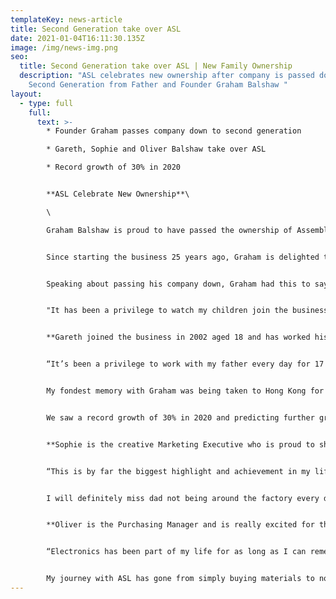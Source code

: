 ```yaml
---
templateKey: news-article
title: Second Generation take over ASL
date: 2021-01-04T16:11:30.135Z
image: /img/news-img.png
seo:
  title: Second Generation take over ASL | New Family Ownership
  description: "ASL celebrates new ownership after company is passed down to
    Second Generation from Father and Founder Graham Balshaw "
layout:
  - type: full
    full:
      text: >-
        * Founder Graham passes company down to second generation

        * Gareth, Sophie and Oliver Balshaw take over ASL

        * Record growth of 30% in 2020


        **ASL Celebrate New Ownership**\

        \

        Graham Balshaw is proud to have passed the ownership of Assembly Solutions down to his three children; Gareth, Sophie and Oliver Balshaw.


        Since starting the business 25 years ago, Graham is delighted to keep the £5million turnover business in the family.


        Speaking about passing his company down, Graham had this to say;


        "It has been a privilege to watch my children join the business one by one, over the past 25 years and I couldn’t be more proud. Their work ethic and dedication to growing the business made it a very easy decision in passing the company down to them and I’m looking forward to seeing them take ASL even further".


        **Gareth joined the business in 2002 aged 18 and has worked his way to the top after being appointed Managing Director in 2019.**


        “It’s been a privilege to work with my father every day for 17 years! Many people can’t believe in all that time, we have never fallen out nor had a single argument. That’s just the respect we have for each other”.


        My fondest memory with Graham was being taken to Hong Kong for my first business trip aged 22. We had 1 week there visiting exhibitions and meeting suppliers. It was a great trip and opened my eyes to how we could do a lot more international business. Since then we have developed strong partnerships in China and Eastern Europe.


        We saw a record growth of 30% in 2020 and predicting further growth of 20% for 2021. Our plan for the next 5 years is to double the turnover to £10million by investing in more machinery and venturing into new markets. Whilst we appreciate such growth will come with challenges, we know with focus and hard work, it’s achievable”.


        **Sophie is the creative Marketing Executive who is proud to share her passion and ambition with her two brothers.**


        “This is by far the biggest highlight and achievement in my life to date. I am so happy and feel extremely humble to be taking over the business with Gareth and Oliver and can't wait to continue this incredible journey with them. It’s quite an emotional milestone when you look back and see how far we have all come. We started off as kids helping dad out in the school holidays, and here we are 20 years later taking over a £5million business!


        I will definitely miss dad not being around the factory every day, but I'm glad he is now enjoying retirement! He has taught me so much over the years from mastering marketing techniques to understanding the overall operations of running a business. I hope we make him proud”.


        **Oliver is the Purchasing Manager and is really excited for this next chapter in the business.**


        “Electronics has been part of my life for as long as I can remember. From my Dad teaching me to wire my first plug when I was only 6, to re-wiring my first house! None of which I could have done without him.


        My journey with ASL has gone from simply buying materials to now managing the purchasing department and managing multiple production cells so it’s really exciting to now be taking over the business that my Dad started from scratch. I can’t wait to see what the future holds and am looking forward to working with my family to make my old man proud!”
---
```

